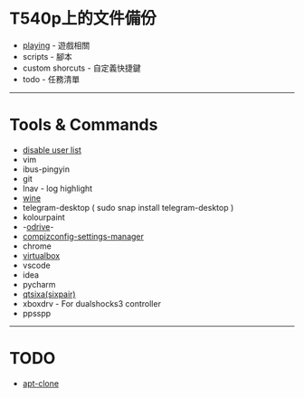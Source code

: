 # T540p上的文件備份

* [playing](https://drive.google.com/drive/folders/1PJhZnWEOGgJTNS7xN9m4qF0X4NhLkXMh?usp=sharing) - 遊戲相關
* scripts - 腳本
* custom shorcuts - 自定義快捷鍵
* todo - 任務清單

---

# Tools & Commands

* [disable user list](https://askubuntu.com/a/1037289)
* vim
* ibus-pingyin
* git
* lnav - log highlight
* [wine](https://linuxconfig.org/install-wine-on-ubuntu-18-04-bionic-beaver-linux)
* telegram-desktop ( sudo snap install telegram-desktop )
* kolourpaint
* -[odrive](https://github.com/liberodark/ODrive)-
* [compizconfig-settings-manager](https://www.maketecheasier.com/tweak-number-workspaces-unity/)
* chrome
* [virtualbox](https://www.virtualbox.org/wiki/Linux_Downloads)
* vscode
* idea
* pycharm
* [qtsixa(sixpair)](https://retropie.org.uk/forum/topic/2913/guide-use-qtsixa-on-ubuntu-16-04-and-derivatives/2)
* xboxdrv - For dualshocks3 controller
* ppsspp

---

# TODO

* [apt-clone](https://www.ostechnix.com/backup-installed-packages-and-restore-them-on-freshly-installed-ubuntu-system/)
